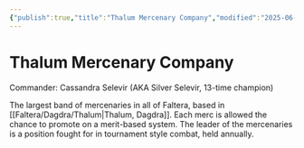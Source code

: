 ```yaml
---
{"publish":true,"title":"Thalum Mercenary Company","modified":"2025-06-29T13:46:48.918-07:00","cssclasses":""}
---
```




# Thalum Mercenary Company

Commander: Cassandra Selevir (AKA Silver Selevir, 13-time champion)

The largest band of mercenaries in all of Faltera, based in [[Faltera/Dagdra/Thalum\|Thalum, Dagdra]]. Each merc is allowed the chance to promote on a merit-based system. The leader of the mercenaries is a position fought for in tournament style combat, held annually.
